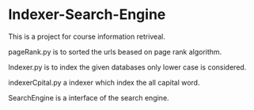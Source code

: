 # Indexer-Search-Engine
This is a project for course information retriveal. 

pageRank.py is to sorted the urls beased on page rank algorithm. 

Indexer.py is to index the given databases only lower case is considered. 

indexerCpital.py a indexer which index the all capital word. 

SearchEngine is a interface of the search engine.
